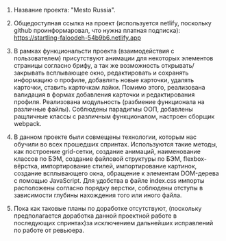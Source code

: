 1. Название проекта: "Mesto Russia".

2. Общедоступная ссылка на проект (используется netlify, поскольку github проинформаровал, что нужна платная подписка):
 https://startling-faloodeh-54b9b6.netlify.app

3. В рамках функциональсти проекта (взаимодействия с пользователем) присутствуют анимации для некоторых элементов страницы согласно брифу, а так же возможность открывать/закрывать всплывающее окно, редактировать и сохранять информацию о профиле, добавлять новые карточки, удалять карточки, ставить карточкам лайки. Помимо этого, реализована валидация в формах добавления карточки и редактирования профиля. Реализована модульность (разбиение функционала на различные файлы). Соблюдены парадигмы ООП, добавлены ращличные классы с различным функционалом, настроен сборщик webpack.

4. В данном проекте были совмещены технологии, которым нас обучили во всех прошедших спринтах.
Используются такие методы, как построение grid-сетки, создание анимаций, наименование классов по БЭМ, создание файловой структуры по БЭМ, flexbox-вёрстка, импортирование стилей, импортирование картинок, создание всплывающего окна, обращение к элементам DOM-дерева с помощью JavaScript. Для удобства в файле index.css импорты расположены согласно порядку верстки, соблюдены отступы в зависимости глубины нахождения того или иного файла.

5. Пока как таковые планы по доработке отсутствуют, (поскольку предполагается доработка данной проектной работе в последующих спринтах)за исключением дальнейших исправлений по работе от ревьюера. 


